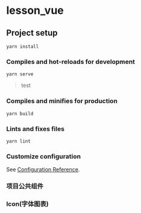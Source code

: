 # lesson_vue

## Project setup

```
yarn install
```

### Compiles and hot-reloads for development

```
yarn serve
```

> test

### Compiles and minifies for production

```
yarn build
```

### Lints and fixes files

```
yarn lint
```

### Customize configuration

See [Configuration Reference](https://cli.vuejs.org/config/).

### 项目公共组件

### Icon(字体图表)

> <common-icon name='icon-xxx'></common-icon>
